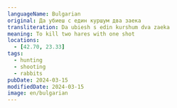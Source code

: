 ```yaml
---
languageName: Bulgarian
original: Да убиеш с един куршум два заека
transliteration: Da ubiesh s edin kurshum dva zaeka
meaning: To kill two hares with one shot
locations:
  - [42.70, 23.33]
tags:
  - hunting
  - shooting
  - rabbits
pubDate: 2024-03-15
modifiedDate: 2024-03-15
image: en/bulgarian
---
```

